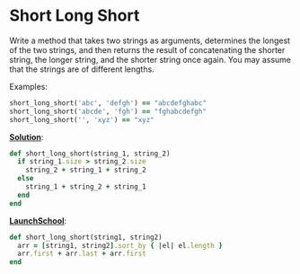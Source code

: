# Short Long Short

Write a method that takes two strings as  arguments, determines the longest of the two strings, and then returns  the result of concatenating the shorter string, the longer string, and  the shorter string once again. You may assume that the strings are of  different lengths.

Examples:

```ruby
short_long_short('abc', 'defgh') == "abcdefghabc"
short_long_short('abcde', 'fgh') == "fghabcdefgh"
short_long_short('', 'xyz') == "xyz"
```

<ins>**Solution**</ins>:

```ruby
def short_long_short(string_1, string_2)
  if string_1.size > string_2.size
    string_2 + string_1 + string_2
  else
    string_1 + string_2 + string_1
  end
end
```

<ins>**LaunchSchool**</ins>:

```ruby
def short_long_short(string1, string2)
  arr = [string1, string2].sort_by { |el| el.length }
  arr.first + arr.last + arr.first
end
```

